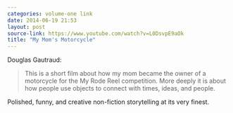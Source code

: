 ```yaml
---
categories: volume-one link
date: 2014-06-19 21:53
layout: post
source-link: https://www.youtube.com/watch?v=L0DsvpE9aOk
title: "My Mom's Motorcycle"
---
```

Douglas Gautraud: 

> This is a short film about how my mom became the owner of a motorcycle for the My Rode Reel competition. More deeply it is about how people use objects to connect with times, ideas, and people. 

Polished, funny, and creative non-fiction storytelling at its very finest. 